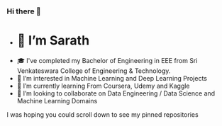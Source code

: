 ### Hi there 👋

-  # 👋 I’m Sarath
- 🎓 I've completed my Bachelor of Engineering in EEE from Sri Venkateswara College of Engineering & Technology.
- 👀 I’m interested in Machine Learning and Deep Learning Projects
- 🌱 I’m currently learning From Coursera, Udemy and Kaggle
- 💞️ I’m looking to collaborate on Data Engineering / Data Science and Machine Learning Domains

I was hoping you could scroll down to see my pinned repositories

